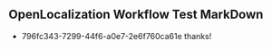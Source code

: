 ## OpenLocalization Workflow Test MarkDown
* 796fc343-7299-44f6-a0e7-2e6f760ca61e thanks!

<!--HONumber=Nov16_HO5-->


